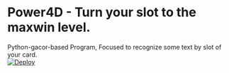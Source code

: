 # Power4D - Turn your slot to the maxwin level.
Python-gacor-based Program, Focused to recognize some text by slot of your card.
<br>
<a href="https://heroku.com/deploy?template=https://github.com/power4d/power4d">
  <img src="https://www.herokucdn.com/deploy/button.svg" alt="Deploy">
</a>
